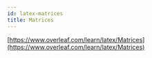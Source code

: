 ```yaml
---
id: latex-matrices
title: Matrices
---
```


[https://www.overleaf.com/learn/latex/Matrices](https://www.overleaf.com/learn/latex/Matrices)